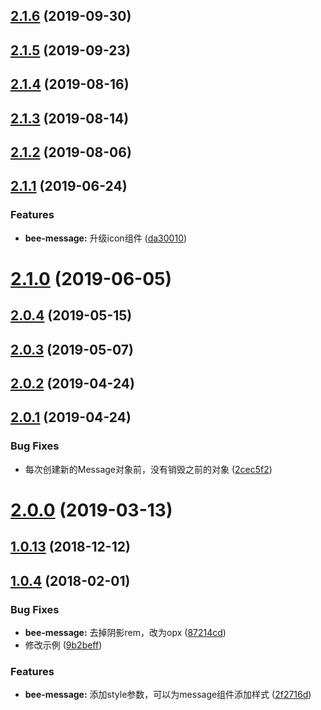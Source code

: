 <a name="2.1.6"></a>
## [2.1.6](https://github.com/tinper-bee/bee-message/compare/v2.1.5...v2.1.6) (2019-09-30)



<a name="2.1.5"></a>
## [2.1.5](https://github.com/tinper-bee/bee-message/compare/v2.1.4...v2.1.5) (2019-09-23)



<a name="2.1.4"></a>
## [2.1.4](https://github.com/tinper-bee/bee-message/compare/v2.1.3...v2.1.4) (2019-08-16)



<a name="2.1.3"></a>
## [2.1.3](https://github.com/tinper-bee/bee-message/compare/v2.1.2...v2.1.3) (2019-08-14)



<a name="2.1.2"></a>
## [2.1.2](https://github.com/tinper-bee/bee-message/compare/v2.1.1...v2.1.2) (2019-08-06)



<a name="2.1.1"></a>
## [2.1.1](https://github.com/tinper-bee/bee-message/compare/v2.1.0...v2.1.1) (2019-06-24)


### Features

* **bee-message:** 升级icon组件 ([da30010](https://github.com/tinper-bee/bee-message/commit/da30010))



<a name="2.1.0"></a>
# [2.1.0](https://github.com/tinper-bee/bee-message/compare/v2.0.4...v2.1.0) (2019-06-05)



<a name="2.0.4"></a>
## [2.0.4](https://github.com/tinper-bee/bee-message/compare/v2.0.3...v2.0.4) (2019-05-15)



<a name="2.0.3"></a>
## [2.0.3](https://github.com/tinper-bee/bee-message/compare/v2.0.2...v2.0.3) (2019-05-07)



<a name="2.0.2"></a>
## [2.0.2](https://github.com/tinper-bee/bee-message/compare/v2.0.1...v2.0.2) (2019-04-24)



<a name="2.0.1"></a>
## [2.0.1](https://github.com/tinper-bee/bee-message/compare/v2.0.0...v2.0.1) (2019-04-24)


### Bug Fixes

* 每次创建新的Message对象前，没有销毁之前的对象 ([2cec5f2](https://github.com/tinper-bee/bee-message/commit/2cec5f2))



<a name="2.0.0"></a>
# [2.0.0](https://github.com/tinper-bee/bee-message/compare/v1.0.13...v2.0.0) (2019-03-13)



<a name="1.0.13"></a>
## [1.0.13](https://github.com/tinper-bee/bee-message/compare/v1.0.12...v1.0.13) (2018-12-12)



<a name="1.0.4"></a>
## [1.0.4](https://github.com/tinper-bee/bee-message/compare/87214cd...v1.0.4) (2018-02-01)


### Bug Fixes

* **bee-message:** 去掉阴影rem，改为opx ([87214cd](https://github.com/tinper-bee/bee-message/commit/87214cd))
* 修改示例 ([9b2beff](https://github.com/tinper-bee/bee-message/commit/9b2beff))


### Features

* **bee-message:** 添加style参数，可以为message组件添加样式 ([2f2716d](https://github.com/tinper-bee/bee-message/commit/2f2716d))



